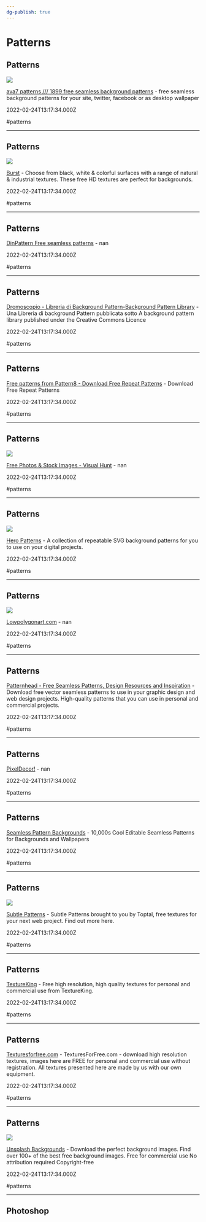 ```yaml
---
dg-publish: true
---
```


# Patterns

## Patterns

![](https://ava7patterns.com/thumb.png)

[ava7 patterns /// 1899 free seamless background patterns](https://ava7patterns.com) - free seamless background patterns for your site, twitter, facebook or as desktop wallpaper

2022-02-24T13:17:34.000Z

#patterns

---

## Patterns

![](https://burst.shopifycdn.com/photos/coffee-beans-from-above.jpg?width=1200&format=pjpg&exif=0&iptc=0)

[Burst](https://burst.shopify.com/textures) - Choose from black, white & colorful surfaces with a range of natural & industrial textures. These free HD textures are perfect for backgrounds.

2022-02-24T13:17:34.000Z

#patterns

---

## Patterns

[DinPattern Free seamless patterns](https://www.dinpattern.com) - nan

2022-02-24T13:17:34.000Z

#patterns

---

## Patterns

[Dromoscopio - Libreria di Background Pattern-Background Pattern Library](https://www.noqta.it/dromoscopio) - Una Libreria di background Pattern pubblicata sotto A background pattern library published under the Creative Commons Licence

2022-02-24T13:17:34.000Z

#patterns

---

## Patterns

[Free patterns from Pattern8 - Download Free Repeat Patterns](https://pattern8.com) - Download Free Repeat Patterns

2022-02-24T13:17:34.000Z

#patterns

---

## Patterns

![](https://visualhunt.com/img/Visual-Hunt-Share.jpg)

[Free Photos & Stock Images - Visual Hunt](https://visualhunt.com/search/instant?q=pattern) - nan

2022-02-24T13:17:34.000Z

#patterns

---

## Patterns

![](http://www.heropatterns.com/img/twitter-preview.png)

[Hero Patterns](https://www.heropatterns.com) - A collection of repeatable SVG background patterns for you to use on your digital projects.

2022-02-24T13:17:34.000Z

#patterns

---

## Patterns

![](https://public-files.gumroad.com/9968eniqei5jf0gmsh3kocgrmw5k)

[Lowpolygonart.com](https://www.lowpolygonart.com) - nan

2022-02-24T13:17:34.000Z

#patterns

---

## Patterns

[Patternhead - Free Seamless Patterns, Design Resources and Inspiration](https://www.patternhead.com) - Download free vector seamless patterns to use in your graphic design and web design projects. High-quality patterns that you can use in personal and commercial projects.

2022-02-24T13:17:34.000Z

#patterns

---

## Patterns

[PixelDecor!](https://www.pixeldecor.com/patterns.shtml) - nan

2022-02-24T13:17:34.000Z

#patterns

---

## Patterns

[Seamless Pattern Backgrounds](https://www.patterncooler.com) - 10,000s Cool Editable Seamless Patterns for Backgrounds and Wallpapers

2022-02-24T13:17:34.000Z

#patterns

---

## Patterns

![](https://www.toptal.com/assets/images/subtle-patterns-toptal-og-image.png)

[Subtle Patterns](https://www.toptal.com/designers/subtlepatterns) - Subtle Patterns brought to you by Toptal, free textures for your next web project. Find out more here.

2022-02-24T13:17:34.000Z

#patterns

---

## Patterns

[TextureKing](https://www.textureking.com) - Free high resolution, high quality textures for personal and commercial use from TextureKing.

2022-02-24T13:17:34.000Z

#patterns

---

## Patterns

[Texturesforfree.com](https://texturesforfree.com) - TexturesForFree.com - download high resolution textures, images here are FREE for personal and commercial use without registration. All textures presented here are made by us with our own equipment.

2022-02-24T13:17:34.000Z

#patterns

---

## Patterns

![](https://images.unsplash.com/opengraph/1x1.png?auto=format&fit=crop&w=1200&h=630&q=60&mark-w=64&mark-align=top%2Cleft&mark-pad=50&blend-w=1&mark=https%3A%2F%2Fimages.unsplash.com%2Fopengraph%2Flogo.png&blend=https%3A%2F%2Fimages.unsplash.com%2Fphoto-1498036882173-b41c28a8ba34%3Fixlib%3Drb-4.0.3%26q%3D60%26fm%3Djpg%26crop%3Dfaces%252Cedges%26cs%3Dtinysrgb%26w%3D1200%26fit%3Dcrop%26auto%3Dformat%26h%3D630%26mark-w%3D750%26mark-align%3Dmiddle%252Ccenter%26blend-mode%3Dnormal%26blend-alpha%3D10%26mark%3Dhttps%253A%252F%252Fimages.unsplash.com%252Fopengraph%252Fsearch-input.png%253Fauto%253Dformat%2526fit%253Dcrop%2526w%253D750%2526h%253D84%2526q%253D60%2526txt-color%253D000000%2526txt-size%253D40%2526txt-align%253Dmiddle%25252Cleft%2526txt-pad%253D80%2526txt-width%253D660%2526txt-clip%253Dellipsis%2526txt%253DHq%252520background%252520images%26blend%3D000000)

[Unsplash Backgrounds](https://unsplash.com/backgrounds) - Download the perfect background images. Find over 100+ of the best free background images. Free for commercial use  No attribution required  Copyright-free

2022-02-24T13:17:34.000Z

#patterns

---

## Photoshop
